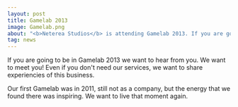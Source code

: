 ```yaml
---
layout: post
title: Gamelab 2013
image: Gamelab.png
about: "<b>Neterea Studios</b> is attending Gamelab 2013. If you are going to be there look for us."
tag: news
---
```

<p>
If you are going to be in Gamelab 2013 we want to hear from you. We want to meet you!
Even if you don't need our services, we want to share experiencies of this business.
</p>

<p>
Our first Gamelab was in 2011, still not as a company, but the energy that we found there
was inspiring. We want to live that moment again.
</p>

<p>

</p>
<p>

</p>

<p>

</p>

<p>

</p>
